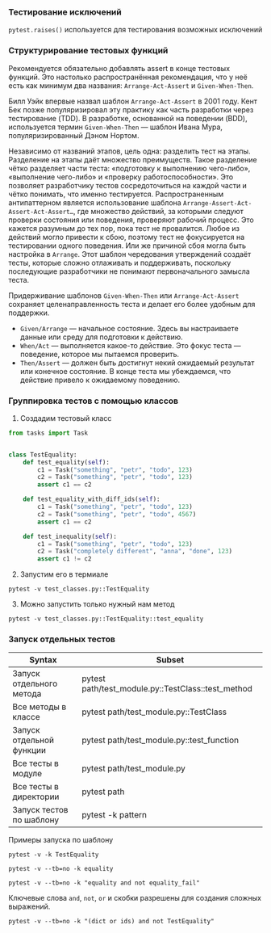 ### Тестирование исключений

`pytest.raises()` используется для тестирования возможных исключений

### Структурирование тестовых функций

Рекомендуется обязательно добавлять assert в конце тестовых функций.
Это настолько распространённая рекомендация, что у неё есть как минимум два названия: `Arrange-Act-Assert` и `Given-When-Then`.

Билл Уэйк впервые назвал шаблон `Arrange-Act-Assert` в 2001 году.
Кент Бек позже популяризировал эту практику как часть разработки через тестирование (TDD).
В разработке, основанной на поведении (BDD), используется термин `Given-When-Then` — шаблон Ивана Мура, популяризированный Дэном Нортом.

Независимо от названий этапов, цель одна: разделить тест на этапы.
Разделение на этапы даёт множество преимуществ. Такое разделение чётко разделяет части теста: «подготовку к выполнению чего-либо», «выполнение чего-либо» и «проверку работоспособности». Это позволяет разработчику тестов сосредоточиться на каждой части и чётко понимать, что именно тестируется. Распространенным антипаттерном является использование шаблона `Arrange-Assert-Act-Assert-Act-Assert…`, где множество действий, за которыми следуют проверки состояния или поведения, проверяют рабочий процесс. Это кажется разумным до тех пор, пока тест не провалится. Любое из действий могло привести к сбою, поэтому тест не фокусируется на тестировании одного поведения. Или же причиной сбоя могла быть настройка в `Arrange`. Этот шаблон чередования утверждений создаёт тесты, которые сложно отлаживать и поддерживать, поскольку последующие разработчики не понимают первоначального замысла теста. 

Придерживание шаблонов `Given-When-Then` или `Arrange-Act-Assert` сохраняет целенаправленность теста и делает его более удобным для поддержки.

- `Given/Arrange` — начальное состояние. Здесь вы настраиваете данные или среду для подготовки к действию.
- `When/Act` — выполняется какое-то действие. Это фокус теста — поведение, которое мы пытаемся проверить.
- `Then/Assert` — должен быть достигнут некий ожидаемый результат или конечное состояние. В конце теста мы убеждаемся, что действие привело к ожидаемому поведению.

### Группировка тестов с помощью классов
1. Создадим тестовый класс
```python
from tasks import Task


class TestEquality:
    def test_equality(self):
        c1 = Task("something", "petr", "todo", 123)
        c2 = Task("something", "petr", "todo", 123)
        assert c1 == c2

    def test_equality_with_diff_ids(self):
        c1 = Task("something", "petr", "todo", 123)
        c2 = Task("something", "petr", "todo", 4567)
        assert c1 == c2

    def test_inequality(self):
        c1 = Task("something", "petr", "todo", 123)
        c2 = Task("completely different", "anna", "done", 123)
        assert c1 != c2
```
2. Запустим его в термиале
```
pytest -v test_classes.py::TestEquality
```

3. Можно запустить только нужный нам метод
```
pytest -v test_classes.py::TestEquality::test_equality
```

### Запуск отдельных тестов


Syntax |Subset
-------|--------
Запуск отдельного метода | pytest path/test_module.py::TestClass::test_method
Все методы в классе | pytest path/test_module.py::TestClass
Запуск отдельной функции |pytest path/test_module.py::test_function
Все тесты в модуле | pytest path/test_module.py
Все тесты в директории | pytest path
Запуск тестов по шаблону | pytest -k pattern

Примеры запуска по шаблону
```
pytest -v -k TestEquality
```
```
pytest -v --tb=no -k equality
```
```
pytest -v --tb=no -k "equality and not equality_fail"
```

Ключевые слова `and`, `not`, `or` и скобки разрешены для создания сложных выражений.
```
pytest -v --tb=no -k "(dict or ids) and not TestEquality"
```